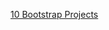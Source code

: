 [10 Bootstrap Projects](https://www.udemy.com/learn-bootstrap-development-by-building-10-projects/#/)

